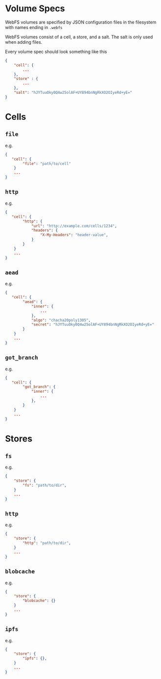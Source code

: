 # Volume Specs
WebFS volumes are specified by JSON configuration files in the filesystem with names ending in `.webfs`

WebFS volumes consist of a cell, a store, and a salt.
The salt is only used when adding files.

Every volume spec should look something like this

```json
{
    "cell": {
        ...
    },
    "store" : {
        ...
    },
    "salt": "hJYTuuOky0Q4w25olAF+UY894bnNgRkXO2OIyeRd+yE="
}
```

# Cells

## `file`
e.g.
```json
{
   "cell": {
        "file": "path/to/cell"
    }
    ...
}
```

## `http`
e.g.
```json
{
   "cell": {
        "http": {
            "url": "http://example.com/cells/1234",
            "headers": {
                "X-My-Headers": "header-value",
            }
        }
    }
    ...
}
```

## `aead`
e.g.
```json
{
   "cell": {
        "aead": {
            "inner": {
                ...
            },
            "algo": "chacha20poly1305",
            "secret": "hJYTuuOky0Q4w25olAF+UY894bnNgRkXO2OIyeRd+yE="
        }
    }
    ...
}
```

## `got_branch`
e.g.
```json
{
   "cell": {
        "got_branch": {
            "inner": {
                ...
            }, 
        }
    }
    ...
}
```

# Stores

## `fs`
e.g.
```json
{
    "store": {
        "fs": "path/to/dir",
    }
    ...
}
```

## `http`
e.g.
```json
{
    "store": {
        "http": "path/to/dir",
    }
    ...
}
```

## `blobcache`
e.g.
```json
{
    "store": {
        "blobcache": {}
    }
    ...
}
```

## `ipfs`
e.g.
```json
{
    "store": {
        "ipfs": {},
    }
    ...
}
```
